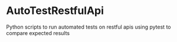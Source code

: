 # AutoTestRestfulApi
Python scripts to run automated tests on restful apis using pytest to compare expected results
